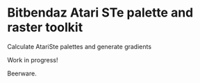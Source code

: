 # Bitbendaz Atari STe palette and raster toolkit
Calculate AtariSte palettes and generate gradients

Work in progress!

Beerware.
